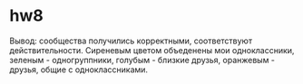 # hw8
Вывод: сообщества получились корректными, соответствуют действительности. Сиреневым цветом объеденены мои одноклассники, зеленым - одногруппники, голубым - близкие друзья, оранжевым - друзья, общие с одноклассниками.
